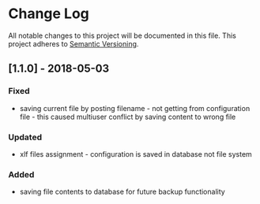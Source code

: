 # Change Log
All notable changes to this project will be documented in this file.
This project adheres to [Semantic Versioning](http://semver.org/).

## [1.1.0] - 2018-05-03
### Fixed
- saving current file by posting filename - not getting from configuration file - this caused multiuser conflict by saving content to wrong file
### Updated
- xlf files assignment - configuration is saved in database not file system
### Added
- saving file contents to database for future backup functionality